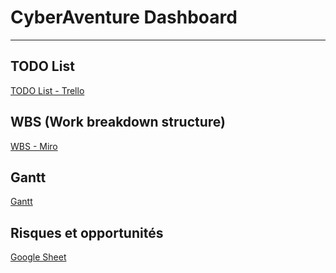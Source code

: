 # CyberAventure Dashboard

---

## TODO List
[TODO List - Trello](https://trello.com/b/8E7R4Pjz/to-do-list-cyber-aventure)

## WBS (Work breakdown structure)
[WBS - Miro](https://miro.com/app/board/uXjVPvQpYnA=/?share_link_id=899821446302)

## Gantt
[Gantt](https://drive.google.com/file/d/18hV7f8XbgCHO4_1c4YZ-XNEoLMmUXj_C/view?usp=sharing)

## Risques et opportunités
[Google Sheet](https://docs.google.com/spreadsheets/d/1v-f4wRAS2KocumDiNSE3POUDxxuBf8cj3QbSnAiZADc/edit?usp=sharing)